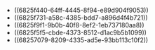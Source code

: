 - ((6825f440-64ff-4445-8f94-e89d904f9053))
- ((6825f731-a58c-4385-bdd7-a896d4f4b721))
- ((6825f9f1-9b0b-40f8-8ef2-1eb737180aa8))
- ((6825f5f5-cbde-4373-8512-d1ac9b5b1099))
- ((68257079-8209-4335-ad5e-93bb113c10f2))